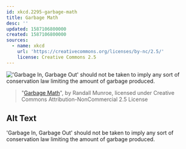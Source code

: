 ```yaml
---
id: xkcd.2295-garbage-math
title: Garbage Math
desc: ''
updated: 1587106800000
created: 1587106800000
sources:
  - name: xkcd
    url: 'https://creativecommons.org/licenses/by-nc/2.5/'
    license: Creative Commons 2.5
---
```

!['Garbage In, Garbage Out' should not be taken to imply any sort of conservation law limiting the amount of garbage produced.](https://imgs.xkcd.com/comics/garbage_math.png)
> "[Garbage Math](https://xkcd.com/2295/)", by Randall Munroe, licensed under Creative Commons Attribution-NonCommercial 2.5 License

## Alt Text
'Garbage In, Garbage Out' should not be taken to imply any sort of conservation law limiting the amount of garbage produced.
